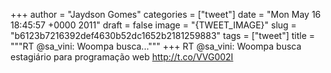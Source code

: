 
+++
author = "Jaydson Gomes"
categories = ["tweet"]
date = "Mon May 16 18:45:57 +0000 2011"
draft = false
image = "{TWEET_IMAGE}"
slug = "b6123b7216392def4630b52dc1652b2181259883"
tags = ["tweet"]
title = """RT @sa_vini: Woompa busca..."""
+++
RT @sa_vini: Woompa busca estagiário para programação web http://t.co/VVG002I
